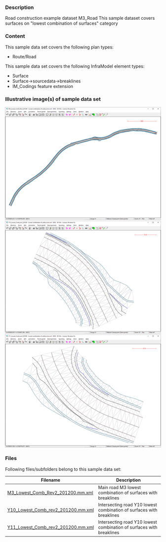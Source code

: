 
### Description

Road construction example dataset M3_Road
This sample dataset covers surfaces on "lowest combination of surfaces" category

### Content

This sample data set covers the following  plan types:
- Route/Road


This sample data set covers the following InfraModel element types:
- Surface
- Surface->sourcedata->breaklines
- IM_Codings feature extension


### Illustrative image(s) of sample data set

![Image-1](image-1.png)
![Image-2](image-2.png)
![Image-3](image-3.png)


### Files

Following files/subfolders belong to this sample data set:

| Filename                          | Description                               |
|-----------------------------------|-------------------------------------------|
|[M3_Lowest_Comb_Rev2_201200.mm.xml](M3_Lowest_Comb_Rev2_201200.mm.xml)|Main road M3 lowest combination of surfaces with breaklines|
|[Y10_Lowest_Comb_rev2_201200.mm.xml](Y10_Lowest_Comb_rev2_201200.mm.xml)|Intersecting road Y10 lowest combination of surfaces with breaklines|
|[Y11_Lowest_Comb_rev2_201200.mm.xml](Y11_Lowest_Comb_rev2_201200.mm.xml)|Intersecting road Y10 lowest combination of surfaces with breaklines| 
